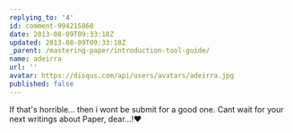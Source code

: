 ```yaml
---
replying_to: '4'
id: comment-994215860
date: 2013-08-09T09:33:18Z
updated: 2013-08-09T09:33:18Z
_parent: /mastering-paper/introduction-tool-guide/
name: adeirra
url: ''
avatar: https://disqus.com/api/users/avatars/adeirra.jpg
published: false
---
```


If that's horrible... then i wont be submit for a good one. Cant wait for your
next writings about Paper, dear...!:heart:
